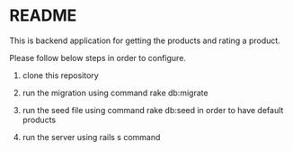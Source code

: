 # README

This is backend application for getting the products and rating a product.

Please follow below steps in order to configure.

1. clone this repository

2. run the migration using command
    rake db:migrate

2. run the seed file using command rake db:seed in order to have default products

3. run the server using rails s command
    
